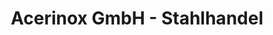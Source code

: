 ---
title: "Acerinox GmbH - Stahlhandel"
url: /rottweil/acerinox-gmbh-stahlhandel/
shop: Baustoffe
---